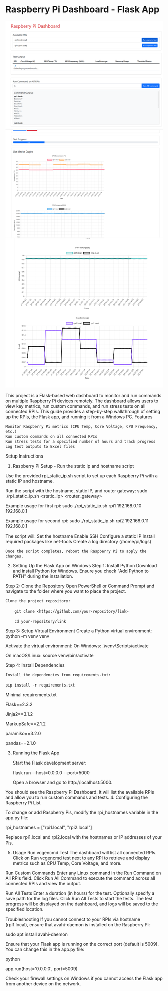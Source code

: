 # Raspberry Pi Dashboard - Flask App

![alt text](https://github.com/etcyl/rpi_dashboard/blob/main/Screenshot%202024-09-21%20221403.png)
![alt text](https://github.com/etcyl/rpi_dashboard/blob/main/Screenshot%202024-09-22%20020506.png)
![alt text](https://github.com/etcyl/rpi_dashboard/blob/main/Screenshot%202024-09-22%20020601.png)

This project is a Flask-based web dashboard to monitor and run commands on multiple Raspberry Pi devices remotely. The dashboard allows users to view key metrics, run custom commands, and run stress tests on all connected RPIs. This guide provides a step-by-step walkthrough of setting up the RPIs, the Flask app, and running it from a Windows PC.
Features

    Monitor Raspberry Pi metrics (CPU Temp, Core Voltage, CPU Frequency, etc.)
    Run custom commands on all connected RPIs
    Run stress tests for a specified number of hours and track progress
    Log test outputs to Excel files

Setup Instructions
1. Raspberry Pi Setup - Run the static ip and hostname script

Use the provided rpi_static_ip.sh script to set up each Raspberry Pi with a static IP and hostname.

Run the script with the hostname, static IP, and router gateway:
    sudo ./rpi_static_ip.sh <hostname> <static_ip> <router_gateway>

Example usage for first rpi:
    sudo ./rpi_static_ip.sh rpi1 192.168.0.10 192.168.0.1

Example usage for second rpi:
    sudo ./rpi_static_ip.sh rpi2 192.168.0.11 192.168.0.1

The script will:
    Set the hostname
    Enable SSH
    Configure a static IP
    Install required packages like net-tools
    Create a log directory (/home/pi/logs)

    Once the script completes, reboot the Raspberry Pi to apply the changes.

2. Setting Up the Flask App on Windows
Step 1: Install Python
    Download and install Python for Windows.
    Ensure you check "Add Python to PATH" during the installation.

Step 2: Clone the Repository
    Open PowerShell or Command Prompt and navigate to the folder where you want to place the project.

    Clone the project repository:

        git clone <https://github.com/your-repository/link>

        cd your-repository/link

Step 3: Setup Virtual Environment
    Create a Python virtual environment:
        python -m venv venv

Activate the virtual environment:
    On Windows:
        .\venv\Scripts\activate

On macOS/Linux:
        source venv/bin/activate

Step 4: Install Dependencies

    Install the dependencies from requirements.txt:

    pip install -r requirements.txt

Minimal requirements.txt

Flask==2.3.2

Jinja2==3.1.2

MarkupSafe==2.1.2

paramiko==3.2.0

pandas==2.1.0

3. Running the Flask App

    Start the Flask development server:

    flask run --host=0.0.0.0 --port=5000

    Open a browser and go to http://localhost:5000.

You should see the Raspberry Pi Dashboard. It will list the available RPIs and allow you to run custom commands and tests.
4. Configuring the Raspberry Pi List

To change or add Raspberry Pis, modify the rpi_hostnames variable in the app.py file:

rpi_hostnames = ["rpi1.local", "rpi2.local"]

Replace rpi1.local and rpi2.local with the hostnames or IP addresses of your Pis.

5. Usage
Run vcgencmd Test
    The dashboard will list all connected RPIs.
    Click on Run vcgencmd test next to any RPI to retrieve and display metrics such as CPU Temp, Core Voltage, and more.

Run Custom Commands
    Enter any Linux command in the Run Command on All RPIs field.
    Click Run All Command to execute the command across all connected RPIs and view the output.

Run All Tests
    Enter a duration (in hours) for the test.
    Optionally specify a save path for the log files.
    Click Run All Tests to start the tests. The test progress will be displayed on the dashboard, and logs will be saved to the specified location.
    
Troubleshooting
    If you cannot connect to your RPIs via hostname (rpi1.local), ensure that avahi-daemon is installed on the Raspberry Pi:

sudo apt install avahi-daemon

Ensure that your Flask app is running on the correct port (default is 5009). You can change this in the app.py file:

python

app.run(host='0.0.0.0', port=5009)

Check your firewall settings on Windows if you cannot access the Flask app from another device on the network.
